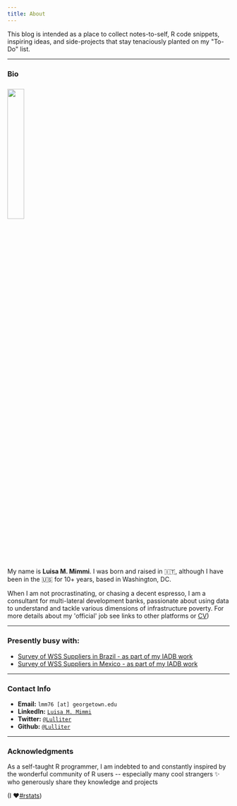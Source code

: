```yaml
---
title: About
---
```


This blog is intended as a place to collect notes-to-self, R code snippets, inspiring ideas, and side-projects that stay tenaciously planted on my "To-Do" list. 

---

### Bio

<img src="/./about_files/WB_portrait.jpg" style="float: top; margin-right: 15px; margin-top: 8px" alt="" width="27.5%" height="27.5%" /> 

My name is **Luisa M. Mimmi**. I was born and raised in :it:, although I have been in the :us: for 10+ years, based in Washington, DC. 

When I am not procrastinating, or chasing a decent espresso, I am a consultant for multi-lateral development banks, passionate about using data to understand and tackle various dimensions of infrastructure poverty. For more details about my 'official' job see links to other platforms or [CV](https://lulliter.github.io/blog/cv/)) 

 
 

---

### Presently busy with: 

- [Survey of WSS Suppliers in Brazil - as part of my IADB work](https://lulliter.github.io/BrazilWaterSurvey/)
- [Survey of WSS Suppliers in Mexico - as part of my IADB work](https://lulliter.github.io/MexicoWaterSurvey/)
 
<!--
- "If You Give a Judge a Risk Score: Evidence from Kentucky Bail Decisions"
    - [Full text](/about_files/albright_judge_score.pdf) & [Slides](/about_files/slides/ecineq_19.pdf) & [Blog post](https://thelittledataset.com/2019/07/15/if-you-give-a-judge-a-risk-score/)     
    
-->
    
---

### Contact Info

- **Email:** `lmm76 [at] georgetown.edu`
- **LinkedIn:** [`Luisa M. Mimmi`](https://www.linkedin.com/in/luisa-m-mimmi/)
- **Twitter:** [`@Lulliter`](https://twitter.com/Lulliter)
- **Github:** [`@Lulliter`](https://github.com/Lulliter)


---

### Acknowledgments

As a self-taught R programmer, I am indebted to and constantly inspired by the wonderful community of R users -- especially many cool strangers :sparkles: who generously share they knowledge and projects 

(I :heart:[#rstats](https://twitter.com/hashtag/rstats))
